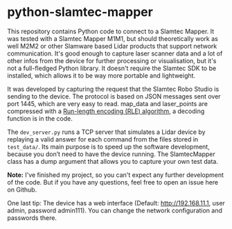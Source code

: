 # python-slamtec-mapper

This repository contains Python code to connect to a Slamtec Mapper. It was tested with a Slamtec Mapper M1M1, but should
theoretically work as well M2M2 or other Slamware based Lidar products that support network communication. It's good
enough to capture laser scanner data and a lot of other infos from the device for further processing or visualisation, but it's not a
full-fledged Python library. It doesn't require the Slamtec SDK to be installed, which allows it to be way more portable
and lightweight.

It was developed by capturing the request that the Slamtec Robo Studio is sending to the device. The protocol is based
on JSON messages sent over port 1445, which are very easy to read. map_data and laser_points are compressed with
a [Run-length encoding (RLE) algorithm](https://en.wikipedia.org/wiki/Run-length_encoding), a decoding function is in
the code.

The `dev_server.py` runs a TCP server that simulates a Lidar device by replaying a valid answer for each command from
the files stored in `test_data/`. Its main purpose is to speed up the software development, because you don’t need to
have the device running. The SlamtecMapper class has a dump argument that allows you to capture your own test data.

**Note:** I've finished my project, so you can't expect any further development of the code. But if you have any
questions, feel free to open an issue here on Github.

One last tip: The device has a web interface (Default: http://192.168.11.1, user admin, password admin111). You can
change the network configuration and passwords there.
